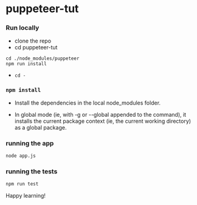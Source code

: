 # puppeteer-tut
### Run locally
 - clone the repo 
 - cd puppeteer-tut
 
 ```
 cd ./node_modules/puppeteer
npm run install
```
- `cd -`
 ### `npm install`
 
 - Install the dependencies in the local node_modules folder.

- In global mode (ie, with -g or --global appended to the command), it installs the current package context (ie, the current working directory) as a global package.
 ### running the app
 ```bash
 node app.js
 ```
  ### running the tests
  ```bash
  npm run test
  ```
  
  Happy learning!

 
